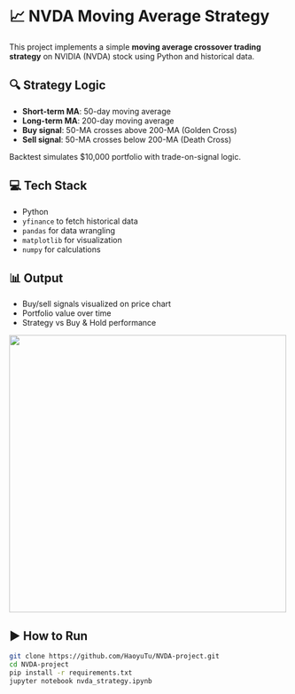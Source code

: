 # 📈 NVDA Moving Average Strategy

This project implements a simple **moving average crossover trading strategy** on NVIDIA (NVDA) stock using Python and historical data.

## 🔍 Strategy Logic

- **Short-term MA**: 50-day moving average  
- **Long-term MA**: 200-day moving average  
- **Buy signal**: 50-MA crosses above 200-MA (Golden Cross)  
- **Sell signal**: 50-MA crosses below 200-MA (Death Cross)  

Backtest simulates $10,000 portfolio with trade-on-signal logic.

## 💻 Tech Stack

- Python  
- `yfinance` to fetch historical data  
- `pandas` for data wrangling  
- `matplotlib` for visualization  
- `numpy` for calculations  

## 📊 Output

- Buy/sell signals visualized on price chart  
- Portfolio value over time  
- Strategy vs Buy & Hold performance  

<img src="https://i.imgur.com/hh9XD3y.png" width="500"/>

## ▶️ How to Run

```bash
git clone https://github.com/HaoyuTu/NVDA-project.git
cd NVDA-project
pip install -r requirements.txt
jupyter notebook nvda_strategy.ipynb

